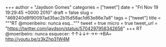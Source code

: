 
+++
author = "Jaydson Gomes"
categories = ["tweet"]
date = "Fri Nov 19 19:29:45 +0000 2010"
draft = false
slug = "469240d8f90097ad35ac2b15d58ac1d63e86e7a8"
tags = ["tweet"]
title = """RT @moeribeiro: nunca esq..."""
tweet = true
micro = true
tweet_url = "https://twitter.com/jaydson/status/5704297958342656"
+++
RT @moeribeiro: nunca esquecer: ↑↑↓↓←→←→BA= http://youtu.be/z3kZhp31W4M
